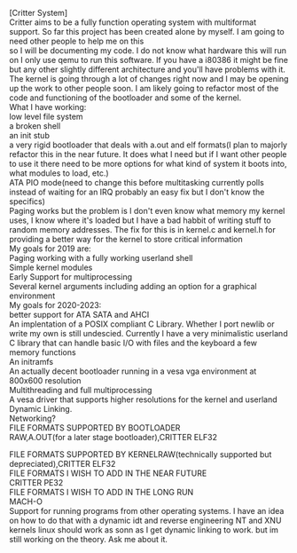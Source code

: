 [Critter System]<br>
Critter aims to be a fully function operating system with multiformat support. So far this project has been created alone by myself. I am going to need other people to help me on this<br>
so I will be documenting my code. I do not know what hardware this will run on I only use qemu to run this software. If you have a i80386 it might be fine but any other slightly different architecture and you'll have problems with it. The kernel is going through a lot of changes right now and I may be opening up the work to other people soon. I am likely going to refactor most of the code and functioning of the bootloader and some of the kernel. <br>
What I have working:<br>
low level file system<br>
a broken shell<br>
an init stub<br>
a very rigid bootloader that deals with a.out and elf formats(I plan to majorly refactor this in the near future. It does what I need but if I want other people to use it there need to be more options for what kind of system it boots into, what modules to load, etc.)<br>
ATA PIO mode(need to change this before multitasking currently polls instead of waiting for an IRQ probably an easy fix but I don't know the specifics)<br>
Paging works but the problem is I don't even know what memory my kernel uses, I know where it's loaded but I have a bad habbit of writing stuff to random memory addresses. The fix for this is in kernel.c and kernel.h for providing a better way for the kernel to store critical information<br>
My goals for 2019 are:<br>
Paging working with a fully working userland shell<br>
Simple kernel modules<br>
Early Support for multiprocessing <br>
Several kernel arguments including adding an option for a graphical environment<br>
My goals for 2020-2023:<br>
better support for ATA SATA and AHCI<br>
An implentation of a POSIX compliant C Library. Whether I port newlib or write my own is still undescied. Currently I have a very minimalistic userland C library that can handle basic I/O with files and the keyboard a few memory functions<br>
An initramfs<br>
An actually decent bootloader running in a vesa vga environment at 800x600 resolution<br>
Multithreading and full multiprocessing<br>
A vesa driver that supports higher resolutions for the kernel and userland<br>
Dynamic Linking.<br>
Networking?<br>
FILE FORMATS SUPPORTED BY BOOTLOADER<br>
RAW,A.OUT(for a later stage bootloader),CRITTER ELF32<br>

FILE FORMATS SUPPORTED BY KERNELRAW(technically supported but depreciated),CRITTER ELF32<br>
FILE FORMATS I WISH TO ADD IN THE NEAR FUTURE<br>
CRITTER PE32<br>
FILE FORMATS I WISH TO ADD IN THE LONG RUN<br>
MACH-O<br>
Support for running programs from other operating systems. I have an idea on how to do that with a dynamic idt and reverse engineering NT and XNU kernels linux should work as sonn as I get dynamic linking to work.  but im still working on the theory. Ask me about it.

